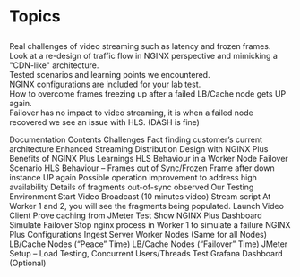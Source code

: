 # Topics <p>
Real challenges of video streaming such as latency and frozen frames. <br>
Look at a re-design of traffic flow in NGINX perspective and mimicking a "CDN-like" architecture. <br>
Tested scenarios and learning points we encountered. <br> 
NGINX configurations are included for your lab test. <br>
How to overcome frames freezing up after a failed LB/Cache node gets UP again. <br>
Failover has no impact to video streaming, it is when a failed node recovered we see an issue with HLS. (DASH is fine) <br>

Documentation Contents
  Challenges
  Fact finding customer’s current architecture
  Enhanced Streaming Distribution Design with NGINX Plus
    Benefits of NGINX Plus
  Learnings
    HLS Behaviour in a Worker Node Failover Scenario
    HLS Behaviour – Frames out of Sync/Frozen Frame after down instance UP again
    Possible operation improvement to address high availability
    Details of fragments out-of-sync observed
  Our Testing Environment
    Start Video Broadcast (10 minutes video)
      Stream script
      At Worker 1 and 2, you will see the fragments being populated.
  Launch Video Client
    Prove caching from JMeter Test
    Show NGINX Plus Dashboard
  Simulate Failover
    Stop nginx process in Worker 1 to simulate a failure
  NGINX Plus Configurations
    Ingest Server
    Worker Nodes (Same for all Nodes)
    LB/Cache Nodes (“Peace” Time)
    LB/Cache Nodes (“Failover” Time)
  JMeter Setup – Load Testing, Concurrent Users/Threads Test
  Grafana Dashboard (Optional)

